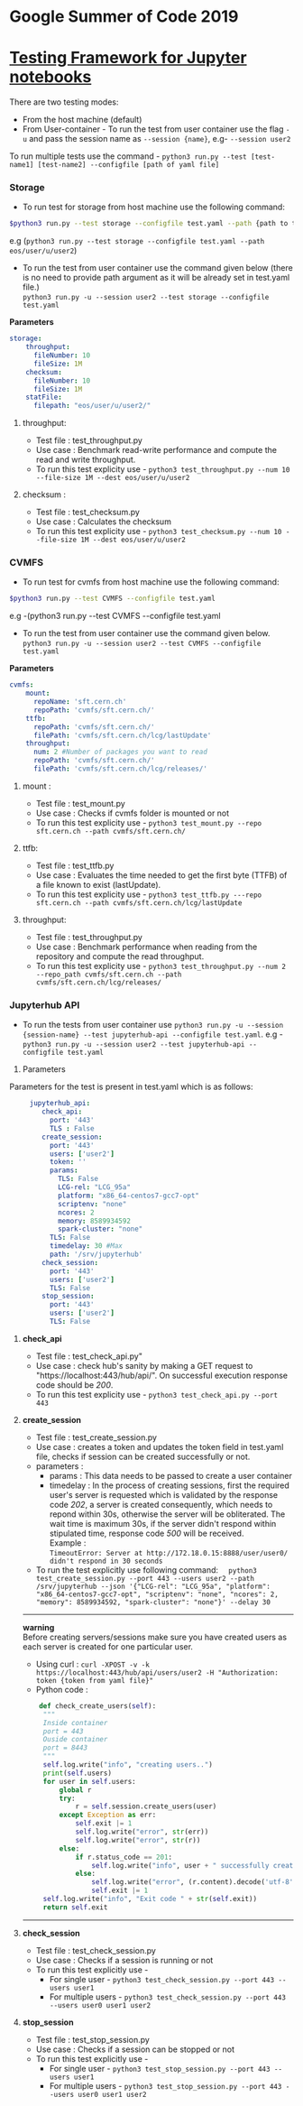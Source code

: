 # Google Summer of Code 2019

# [Testing Framework for Jupyter notebooks](https://summerofcode.withgoogle.com/projects/#5216539194687488)

There are two testing modes:
 - From the host machine (default)
 - From User-container - To run the test from user container use the flag `-u` and pass the 
 session name as `--session {name}`, e.g- `--session user2`
 
To run multiple tests use the command - `python3 run.py --test [test-name1] [test-name2] --configfile [path of yaml file]` <br>
<h3>Storage</h3>

- To run test for storage from host machine use the following command:

```bash
$python3 run.py --test storage --configfile test.yaml --path {path to the user directory}
```
e.g (`python3 run.py --test storage --configfile test.yaml --path eos/user/u/user2`)

- To run the test from user container use the command given below (there is no need to provide path argument as it will
be already set in test.yaml file.)<br>
`python3 run.py -u --session user2 --test storage --configfile test.yaml`

**Parameters**
```yaml
storage:
    throughput: 
      fileNumber: 10
      fileSize: 1M
    checksum:
      fileNumber: 10
      fileSize: 1M
    statFile:
      filepath: "eos/user/u/user2/"
```
    
1. throughput:
    - Test file : test_throughput.py
    - Use case : Benchmark read-write performance and compute the read and write throughput.
    - To run this test explicity use - `python3 test_throughput.py --num 10 --file-size 1M --dest eos/user/u/user2`
    
2. checksum : 
    - Test file : test_checksum.py
    - Use case : Calculates the checksum
    - To run this test explicity use - `python3 test_checksum.py --num 10 --file-size 1M --dest eos/user/u/user2`

<h3>CVMFS</h3>

- To run test for cvmfs from host machine use the following command:

```bash
$python3 run.py --test CVMFS --configfile test.yaml 
```
e.g -(python3 run.py --test CVMFS --configfile test.yaml 

- To run the test from user container use the command given below.<br>
`python3 run.py -u --session user2 --test CVMFS --configfile test.yaml`

**Parameters**

```yaml
cvmfs:
    mount:
      repoName: 'sft.cern.ch'
      repoPath: 'cvmfs/sft.cern.ch/'
    ttfb:
      repoPath: 'cvmfs/sft.cern.ch/'
      filePath: 'cvmfs/sft.cern.ch/lcg/lastUpdate'
    throughput:
      num: 2 #Number of packages you want to read
      repoPath: 'cvmfs/sft.cern.ch/'
      filePath: 'cvmfs/sft.cern.ch/lcg/releases/'
```
1. mount : 
    - Test file : test_mount.py
    - Use case : Checks if cvmfs folder is mounted or not
    - To run this test explicity use - `python3 test_mount.py --repo sft.cern.ch --path cvmfs/sft.cern.ch/`
2. ttfb:
    - Test file : test_ttfb.py
    - Use case : Evaluates the time needed to get the first byte (TTFB) of a file known to exist (lastUpdate).
    - To run this test explicity use - `python3 test_ttfb.py ---repo sft.cern.ch --path cvmfs/sft.cern.ch/lcg/lastUpdate`
    
3. throughput:
    - Test file : test_throughput.py
    - Use case : Benchmark performance when reading from the repository and compute the read throughput.
    - To run this test explicity use - `python3 test_throughput.py --num 2 --repo_path cvmfs/sft.cern.ch --path cvmfs/sft.cern.ch/lcg/releases/`

<h3>Jupyterhub API</h3>

- To run the tests from user container use `python3 run.py -u --session {session-name} --test jupyterhub-api --configfile test.yaml`.
e.g - `python3 run.py -u --session user2 --test jupyterhub-api --configfile test.yaml`

1. Parameters

Parameters for the test is present in test.yaml which is as follows:

```yaml
     jupyterhub_api:
        check_api:
          port: '443'
          TLS : False
        create_session:
          port: '443'
          users: ['user2']
          token: ''
          params:
            TLS: False
            LCG-rel: "LCG_95a"
            platform: "x86_64-centos7-gcc7-opt"
            scriptenv: "none"
            ncores: 2
            memory: 8589934592
            spark-cluster: "none"
          TLS: False
          timedelay: 30 #Max
          path: '/srv/jupyterhub'
        check_session:
          port: '443'
          users: ['user2']
          TLS: False
        stop_session:
          port: '443'
          users: ['user2']
          TLS: False
```
1. **check_api** 
    - Test file : test_check_api.py"
    - Use case :  check hub's sanity by making a GET request to "https://localhost:443/hub/api/".
On successful execution response code should be *200*.
    - To run this test explicity use - `python3 test_check_api.py --port 443`

2. **create_session** 
   - Test file : test_create_session.py
   - Use case : creates a token and updates the token field in test.yaml file, 
   checks if session can be created successfully or not.
   - parameters : 
     - params : This data needs to be passed to create a user container
     - timedelay : In the process of creating sessions, first the required user's server is requested which is  validated by the response code *202*, a server is created consequently, which needs to repond within 30s, otherwise the server
      will be obliterated. The wait time is maximum 30s, if the server didn't respond within stipulated time, response code *500* will be received.<br>
      Example :    
      `TimeoutError: Server at http://172.18.0.15:8888/user/user0/ didn't respond in 30 seconds`
    - To run the test explicitly use following command:
       `  python3 test_create_session.py --port 443 --users user2 --path /srv/jupyterhub --json '{"LCG-rel": "LCG_95a", "platform": "x86_64-centos7-gcc7-opt", "scriptenv": "none", "ncores": 2, "memory": 8589934592, "spark-cluster": "none"}' --delay 30`

   ---
   **warning** <br>
   Before creating servers/sessions make sure you have created users as each server is created for one particular user. <br>
   - Using curl :
   `curl -XPOST -v -k https://localhost:443/hub/api/users/user2 -H "Authorization: token {token from yaml file}"`
   - Python code :
   ```python
       def check_create_users(self):
        """
        Inside container
        port = 443
        Ouside container
        port = 8443
        """
        self.log.write("info", "creating users..")
        print(self.users)
        for user in self.users:
            global r
            try:
                r = self.session.create_users(user)
            except Exception as err:
                self.exit |= 1
                self.log.write("error", str(err))
                self.log.write("error", str(r))
            else:
                if r.status_code == 201:
                    self.log.write("info", user + " successfully created")
                else:
                    self.log.write("error", (r.content).decode('utf-8'))
                    self.exit |= 1
        self.log.write("info", "Exit code " + str(self.exit))
        return self.exit
      ```
   ---
3. **check_session**
    - Test file : test_check_session.py
    - Use case : Checks if a session is running or not
    - To run this test explicitly use -
        - For single user - `python3 test_check_session.py --port 443 --users user1`
        - For multiple users - `python3 test_check_session.py --port 443 --users user0 user1 user2`

4. **stop_session**

     - Test file : test_stop_session.py
     - Use case : Checks if a session  can be stopped or not
     - To run this test explicitly use -
        - For single user - `python3 test_stop_session.py --port 443 --users user1`
        - For multiple users - `python3 test_stop_session.py --port 443 --users user0 user1 user2`
